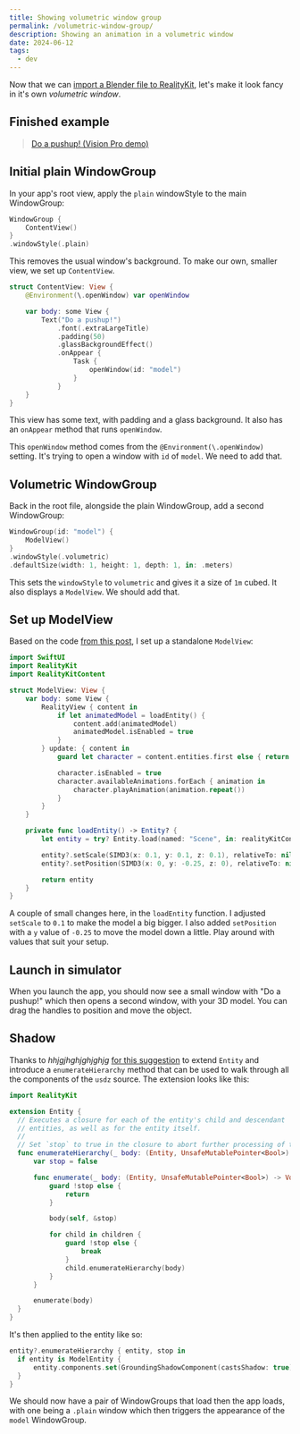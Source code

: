 ```yaml
---
title: Showing volumetric window group
permalink: /volumetric-window-group/
description: Showing an animation in a volumetric window
date: 2024-06-12
tags:
  - dev
---
```


Now that we can [import a Blender file to RealityKit](/blender-file-in-vision/), let's make it look fancy in it's own _volumetric window_.

## Finished example

<blockquote class="imgur-embed-pub" lang="en" data-id="a/02Lb3Wk" data-context="false"><a href="//imgur.com/a/02Lb3Wk">Do a pushup! (Vision Pro demo)</a></blockquote><script async src="//s.imgur.com/min/embed.js" charset="utf-8"></script>

## Initial plain WindowGroup

In your app's root view, apply the `plain` windowStyle to the main WindowGroup:

```swift
WindowGroup {
    ContentView()
}
.windowStyle(.plain)
```

This removes the usual window's background. To make our own, smaller view, we set up `ContentView`.

```swift
struct ContentView: View {
    @Environment(\.openWindow) var openWindow

    var body: some View {
        Text("Do a pushup!")
            .font(.extraLargeTitle)
            .padding(50)
            .glassBackgroundEffect()
            .onAppear {
                Task {
                    openWindow(id: "model")
                }
            }
    }
}
```

This view has some text, with padding and a glass background. It also has an `onAppear` method that runs `openWindow`.

This `openWindow` method comes from the `@Environment(\.openWindow)` setting. It's trying to open a window with `id` of `model`. We need to add that.

## Volumetric WindowGroup

Back in the root file, alongside the plain WindowGroup, add a second WindowGroup:

```swift
WindowGroup(id: "model") {
    ModelView()
}
.windowStyle(.volumetric)
.defaultSize(width: 1, height: 1, depth: 1, in: .meters)
```

This sets the `windowStyle` to `volumetric` and gives it a size of `1m` cubed. It also displays a `ModelView`. We should add that.

## Set up ModelView

Based on the code [from this post](/blender-file-in-vision/), I set up a standalone `ModelView`:

```swift
import SwiftUI
import RealityKit
import RealityKitContent

struct ModelView: View {
    var body: some View {
        RealityView { content in
            if let animatedModel = loadEntity() {
                content.add(animatedModel)
                animatedModel.isEnabled = true
            }
        } update: { content in
            guard let character = content.entities.first else { return }

            character.isEnabled = true
            character.availableAnimations.forEach { animation in
                character.playAnimation(animation.repeat())
            }
        }
    }

    private func loadEntity() -> Entity? {
        let entity = try? Entity.load(named: "Scene", in: realityKitContentBundle)

        entity?.setScale(SIMD3(x: 0.1, y: 0.1, z: 0.1), relativeTo: nil)
        entity?.setPosition(SIMD3(x: 0, y: -0.25, z: 0), relativeTo: nil)

        return entity
    }
}
```

A couple of small changes here, in the `loadEntity` function. I adjusted `setScale` to `0.1` to make the model a big bigger. I also added `setPosition` with a `y` value of `-0.25` to move the model down a little. Play around with values that suit your setup.

## Launch in simulator

When you launch the app, you should now see a small window with "Do a pushup!" which then opens a second window, with your 3D model. You can drag the handles to position and move the object.

## Shadow

Thanks to _hhjgjhghjghjghjg_ [for this suggestion](https://forums.developer.apple.com/forums/thread/733918) to extend `Entity` and introduce a `enumerateHierarchy` method that can be used to walk through all the components of the `usdz` source. The extension looks like this:

```swift
import RealityKit

extension Entity {
  // Executes a closure for each of the entity's child and descendant
  // entities, as well as for the entity itself.
  //
  // Set `stop` to true in the closure to abort further processing of the child entity subtree.
  func enumerateHierarchy(_ body: (Entity, UnsafeMutablePointer<Bool>) -> Void) {
      var stop = false

      func enumerate(_ body: (Entity, UnsafeMutablePointer<Bool>) -> Void) {
          guard !stop else {
              return
          }

          body(self, &stop)

          for child in children {
              guard !stop else {
                  break
              }
              child.enumerateHierarchy(body)
          }
      }

      enumerate(body)
  }
}
```

It's then applied to the entity like so:

```swift
entity?.enumerateHierarchy { entity, stop in
  if entity is ModelEntity {
      entity.components.set(GroundingShadowComponent(castsShadow: true))
  }
}
```

We should now have a pair of WindowGroups that load then the app loads, with one being a `.plain` window which then triggers the appearance of the `model` WindowGroup.
